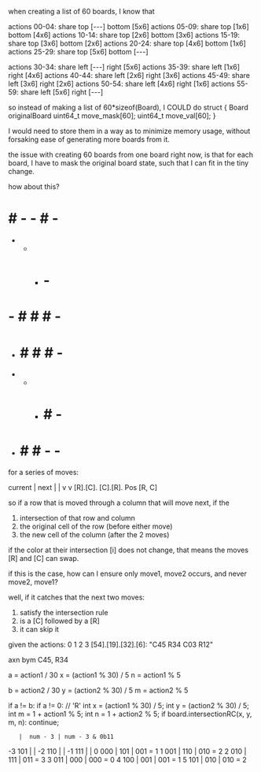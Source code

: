when creating a list of 60 boards, I know that




actions 00-04: share top [---] bottom [5x6]
actions 05-09: share top [1x6] bottom [4x6]
actions 10-14: share top [2x6] bottom [3x6]
actions 15-19: share top [3x6] bottom [2x6]
actions 20-24: share top [4x6] bottom [1x6]
actions 25-29: share top [5x6] bottom [---]

actions 30-34: share left [---] right [5x6]
actions 35-39: share left [1x6] right [4x6]
actions 40-44: share left [2x6] right [3x6]
actions 45-49: share left [3x6] right [2x6]
actions 50-54: share left [4x6] right [1x6]
actions 55-59: share left [5x6] right [---]

so instead of making a list of 60*sizeof(Board), I COULD do
struct {
    Board originalBoard
    uint64_t move_mask[60];
    uint64_t move_val[60];
}

I would need to store them in a way as to minimize memory usage, 
without forsaking ease of generating more boards from it.

the issue with creating 60 boards from one board right now,
is that for each board, I have to mask the original board state,
such that I can fit in the tiny change.







how about this?

# # - - # -
- - - # - #
# - # # # -
- # # # # -
- - - # # -
- # # # - -


for a series of moves:

current
 |  next
 |   |
 v   v
[R].[C].
[C].[R].
Pos [R, C]

so if a row that is moved through a column that will move next, if the 
1. intersection of that row and column
2. the original cell of the row (before either move)
3. the new cell of the column (after the 2 moves)

if the color at their intersection [i] does not change,
that means the moves [R] and [C] can swap.

if this is the case, how can I ensure only
move1, move2 occurs, and never
move2, move1?

well, if it catches that the next two moves:
1. satisfy the intersection rule
2. is a [C] followed by a [R]
3. it can skip it


given the actions:    0   1   2   3
[54].[19].[32].[6]: "C45 R34 C03 R12"

axn  bym
C45, R34

a = action1 / 30
x = (action1 % 30) / 5
n = action1 % 5

b = action2 / 30
y = (action2 % 30) / 5
m = action2 % 5



if a != b:
    if a != 0: // 'R'
        int x = (action1 % 30) / 5;
        int y = (action2 % 30) / 5;
        int m = 1 + action1 % 5;
        int n = 1 + action2 % 5;
        if board.intersectionRC(x, y, m, n):
            continue;

       |  num - 3 | num - 3 & 0b11
-3 101 |          | 
-2 110 |          | 
-1 111 |          | 
 0 000 | 101      | 001 = 1
 1 001 | 110      | 010 = 2
 2 010 | 111      | 011 = 3
 3 011 | 000      | 000 = 0
 4 100 | 001      | 001 = 1
 5 101 | 010      | 010 = 2






















